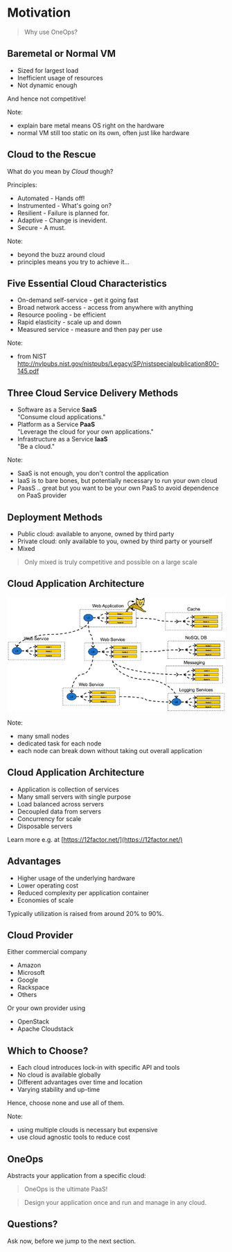 # Motivation

> Why use OneOps?


## Baremetal or Normal VM

- Sized for largest load
- Inefficient usage of resources
- Not dynamic enough

And hence not competitive!

Note: 
- explain bare metal means OS right on the hardware
- normal VM still too static on its own, often just like hardware 


## Cloud to the Rescue

What do you mean by _Cloud_ though?

Principles:

- Automated - Hands off! <!-- .element: class="fragment" -->
- Instrumented - What's going on? <!-- .element: class="fragment" -->
- Resilient - Failure is planned for. <!-- .element: class="fragment" -->
- Adaptive - Change is inevident. <!-- .element: class="fragment" -->
- Secure - A must. <!-- .element: class="fragment" -->

Note:
- beyond the buzz around cloud
- principles means you try to achieve it...


## Five Essential Cloud Characteristics

- On-demand self-service - get it going fast<!-- .element: class="fragment" -->
- Broad network access - access from anywhere with anything <!-- .element: class="fragment" -->
- Resource pooling - be efficient <!-- .element: class="fragment" -->
- Rapid elasticity - scale up and down <!-- .element: class="fragment" -->
- Measured service - measure and then pay per use<!-- .element: class="fragment" -->

Note:
- from NIST http://nvlpubs.nist.gov/nistpubs/Legacy/SP/nistspecialpublication800-145.pdf


## Three Cloud Service Delivery Methods

- Software as a Service __SaaS__ <br> "Consume cloud applications." 
- Platform as a Service __PaaS__ <br> "Leverage the cloud for your own applications." 
- Infrastructure as a Service __IaaS__ <br> "Be a cloud." 

Note:
- SaaS is not enough, you don't control the application
- IaaS is to bare bones, but potentially necessary to run your own cloud
- PaasS .. great but you want to be your own PaaS to avoid dependence on PaaS provider


## Deployment Methods

- Public cloud: available to anyone, owned by third party <!-- .element: class="fragment" -->
- Private cloud: only available to you, owned by third party or yourself <!-- .element: class="fragment" -->
- Mixed <!-- .element: class="fragment" -->

> Only mixed is truly competitive and possible on a large scale


## Cloud Application Architecture

<img src="images/cloud-application-architecture.png" />

Note:
- many small nodes
- dedicated task for each node
- each node can break down without taking out overall application


## Cloud Application Architecture

- Application is collection of services
- Many small servers with single purpose
- Load balanced across servers
- Decoupled data from servers
- Concurrency for scale
- Disposable servers

Learn more e.g. at [https://12factor.net/](https://12factor.net/)


## Advantages

- Higher usage of the underlying hardware
- Lower operating cost
- Reduced complexity per application container
- Economies of scale

Typically utilization is raised from around 20% to 90%.


## Cloud Provider

Either commercial company

- Amazon
- Microsoft
- Google
- Rackspace
- Others

Or your own provider using

- OpenStack
- Apache Cloudstack


## Which to Choose?

- Each cloud introduces lock-in with specific API and tools
- No cloud is available globally
- Different advantages over time and location
- Varying stability and up-time

Hence, choose none and use all of them.

Note:
- using multiple clouds is necessary but expensive
- use cloud agnostic tools to reduce cost


## OneOps

Abstracts your application from a specific cloud:

> OneOps is the ultimate PaaS!

> Design your application once and run and manage in any cloud.


## Questions? 

Ask now, before we jump to the next section.
